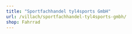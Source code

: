```yaml
---
title: "Sportfachhandel tyl4sports GmbH"
url: /villach/sportfachhandel-tyl4sports-gmbh/
shop: Fahrrad
---
```

